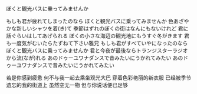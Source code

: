 
ぼくと観光バスに乗ってみませんか

もしも君が疲れてしまったのなら
ぼくと観光バスに乗ってみませんか
色あざやかな新しいシャツを着(き)て
季節はずれのぼくの街はなんにもないけれど
君に話ぐらいはしてあげられる
ぼくの小さな海辺の観光地にもうすぐ冬がきます
君も一度気がむいたらたずねて下さい雅兄
もしも君がすべていやになったのなら
ぼくと観光バスに乗ってみませんか
君と今夜が最後ならトランジスターラジオから流(なが)れる
あのドゥーユワナダンスで昔みたいにうかれてみたい
あのドゥーユワナダンスで昔みたいにうかれてみたい


若是你感到疲惫
何不与我一起去乘坐观光大巴
穿着色彩艳丽的新衣服
已经被季节遗忘的我的街道上
虽然空无一物
但与你说话便已足够
